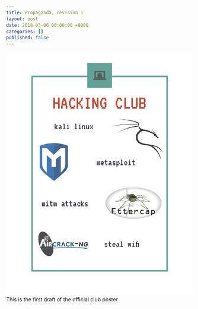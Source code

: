 ```yaml
---
title: Propaganda, revision 1
layout: post
date: 2018-03-06 00:00:00 +0000
categories: []
published: false
---
```

![](/media/Poster.png)This is the first draft of the official club poster